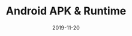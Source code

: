 ---
layout: presentation
title: Android APK & Runtime
date: 2019-11-20
event: 1st VCNC & SOCAR Client Workshop
permalink: /presentations/android-apk-and-runtime
youtube: bTBtvzfdCHU
google_presentation: 2PACX-1vSPYA5tGFaOrCMS4ziELKen9j-dt9EIXV2YkkDHjHRMehX2W-yHjDgkBiE8x8DSfwUd67f3NtTd60La
---